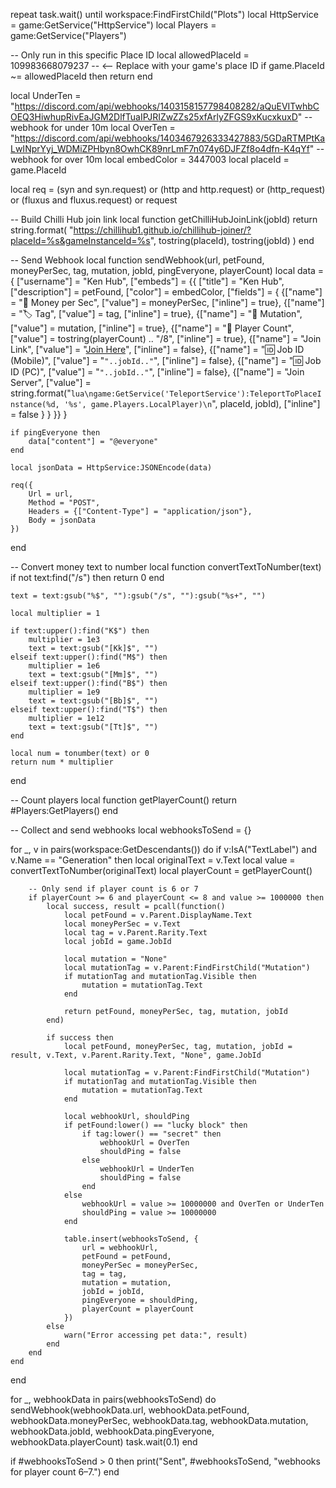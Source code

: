 repeat task.wait() until workspace:FindFirstChild("Plots")
local HttpService = game:GetService("HttpService")
local Players = game:GetService("Players")

-- Only run in this specific Place ID
local allowedPlaceId = 109983668079237 -- <-- Replace with your game's place ID
if game.PlaceId ~= allowedPlaceId then return end

local UnderTen = "https://discord.com/api/webhooks/1403158157798408282/aQuEVITwhbCOEQ3HiwhupRivEaJGM2DlfTuaIPJRIZwZZs25xfArlyZFGS9xKucxkuxD" -- webhook for under 10m
local OverTen = "https://discord.com/api/webhooks/1403467926333427883/5GDaRTMPtKaLwINprYyj_WDMiZPHbyn8OwhCK89nrLmF7n074y6DJFZf8o4dfn-K4qYf"  -- webhook for over 10m
local embedColor = 3447003
local placeId = game.PlaceId

local req = (syn and syn.request) or (http and http.request) or (http_request) or (fluxus and fluxus.request) or request

-- Build Chilli Hub join link
local function getChilliHubJoinLink(jobId)
    return string.format(
        "https://chillihub1.github.io/chillihub-joiner/?placeId=%s&gameInstanceId=%s",
        tostring(placeId),
        tostring(jobId)
    )
end

-- Send Webhook
local function sendWebhook(url, petFound, moneyPerSec, tag, mutation, jobId, pingEveryone, playerCount)
    local data = {
        ["username"] = "Ken Hub",
        ["embeds"] = {{
            ["title"] = "Ken Hub",
            ["description"] = petFound,
            ["color"] = embedColor,
            ["fields"] = {
                {["name"] = "💸 Money per Sec", ["value"] = moneyPerSec, ["inline"] = true},
                {["name"] = "🏷️ Tag", ["value"] = tag, ["inline"] = true},
                {["name"] = "🧬 Mutation", ["value"] = mutation, ["inline"] = true},
                {["name"] = "👥 Player Count", ["value"] = tostring(playerCount) .. "/8", ["inline"] = true},
                {["name"] = "Join Link", ["value"] = "[Join Here]("..getChilliHubJoinLink(jobId)..")", ["inline"] = false},
                {["name"] = "🆔 Job ID (Mobile)", ["value"] = "``"..jobId.."``", ["inline"] = false},
                {["name"] = "🆔 Job ID (PC)", ["value"] = "```"..jobId.."```", ["inline"] = false},
                {["name"] = "Join Server",
                 ["value"] = string.format("```lua\ngame:GetService('TeleportService'):TeleportToPlaceInstance(%d, '%s', game.Players.LocalPlayer)\n```", placeId, jobId),
                 ["inline"] = false
                }
            }
        }}
    }
    
    if pingEveryone then
        data["content"] = "@everyone"
    end
    
    local jsonData = HttpService:JSONEncode(data)
    
    req({
        Url = url,
        Method = "POST",
        Headers = {["Content-Type"] = "application/json"},
        Body = jsonData
    })
end

-- Convert money text to number
local function convertTextToNumber(text)
    if not text:find("/s") then
        return 0
    end
    
    text = text:gsub("%$", ""):gsub("/s", ""):gsub("%s+", "")
    
    local multiplier = 1
    
    if text:upper():find("K$") then
        multiplier = 1e3
        text = text:gsub("[Kk]$", "")
    elseif text:upper():find("M$") then
        multiplier = 1e6
        text = text:gsub("[Mm]$", "")
    elseif text:upper():find("B$") then
        multiplier = 1e9
        text = text:gsub("[Bb]$", "")
    elseif text:upper():find("T$") then
        multiplier = 1e12
        text = text:gsub("[Tt]$", "")
    end
    
    local num = tonumber(text) or 0
    return num * multiplier
end

-- Count players
local function getPlayerCount()
    return #Players:GetPlayers()
end

-- Collect and send webhooks
local webhooksToSend = {}

for _, v in pairs(workspace:GetDescendants()) do
    if v:IsA("TextLabel") and v.Name == "Generation" then
        local originalText = v.Text
        local value = convertTextToNumber(originalText)
        local playerCount = getPlayerCount()
        
        -- Only send if player count is 6 or 7
        if playerCount >= 6 and playerCount <= 8 and value >= 1000000 then
            local success, result = pcall(function()
                local petFound = v.Parent.DisplayName.Text
                local moneyPerSec = v.Text
                local tag = v.Parent.Rarity.Text
                local jobId = game.JobId
                
                local mutation = "None"
                local mutationTag = v.Parent:FindFirstChild("Mutation")
                if mutationTag and mutationTag.Visible then
                    mutation = mutationTag.Text
                end
                
                return petFound, moneyPerSec, tag, mutation, jobId
            end)
            
            if success then
                local petFound, moneyPerSec, tag, mutation, jobId = result, v.Text, v.Parent.Rarity.Text, "None", game.JobId
                
                local mutationTag = v.Parent:FindFirstChild("Mutation")
                if mutationTag and mutationTag.Visible then
                    mutation = mutationTag.Text
                end
                
                local webhookUrl, shouldPing
                if petFound:lower() == "lucky block" then
                    if tag:lower() == "secret" then
                        webhookUrl = OverTen
                        shouldPing = false
                    else
                        webhookUrl = UnderTen
                        shouldPing = false
                    end
                else
                    webhookUrl = value >= 10000000 and OverTen or UnderTen
                    shouldPing = value >= 10000000
                end
                
                table.insert(webhooksToSend, {
                    url = webhookUrl,
                    petFound = petFound,
                    moneyPerSec = moneyPerSec,
                    tag = tag,
                    mutation = mutation,
                    jobId = jobId,
                    pingEveryone = shouldPing,
                    playerCount = playerCount
                })
            else
                warn("Error accessing pet data:", result)
            end
        end
    end
end

for _, webhookData in pairs(webhooksToSend) do
    sendWebhook(webhookData.url, webhookData.petFound, webhookData.moneyPerSec, webhookData.tag, webhookData.mutation, webhookData.jobId, webhookData.pingEveryone, webhookData.playerCount)
    task.wait(0.1)
end

if #webhooksToSend > 0 then
    print("Sent", #webhooksToSend, "webhooks for player count 6–7.")
end
